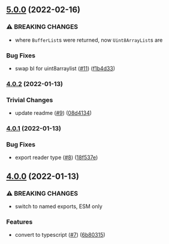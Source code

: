 ## [5.0.0](https://github.com/alanshaw/it-reader/compare/v4.0.2...v5.0.0) (2022-02-16)


### ⚠ BREAKING CHANGES

* where `BufferList`s were returned, now `Uint8ArrayList`s are

### Bug Fixes

* swap bl for uint8arraylist ([#11](https://github.com/alanshaw/it-reader/issues/11)) ([f1b4d33](https://github.com/alanshaw/it-reader/commit/f1b4d3346c50c84b747ba4286d3446114c52abad))

### [4.0.2](https://github.com/alanshaw/it-reader/compare/v4.0.1...v4.0.2) (2022-01-13)


### Trivial Changes

* update readme ([#9](https://github.com/alanshaw/it-reader/issues/9)) ([08d4134](https://github.com/alanshaw/it-reader/commit/08d4134303bd9121d1a113baf02f33b447496d5d))

### [4.0.1](https://github.com/alanshaw/it-reader/compare/v4.0.0...v4.0.1) (2022-01-13)


### Bug Fixes

* export reader type ([#8](https://github.com/alanshaw/it-reader/issues/8)) ([18f537e](https://github.com/alanshaw/it-reader/commit/18f537ee03ce73f3fd953be51b7f67448a45665c))

## [4.0.0](https://github.com/alanshaw/it-reader/compare/v3.0.0...v4.0.0) (2022-01-13)


### ⚠ BREAKING CHANGES

* switch to named exports, ESM only

### Features

* convert to typescript ([#7](https://github.com/alanshaw/it-reader/issues/7)) ([6b80315](https://github.com/alanshaw/it-reader/commit/6b8031599732eefceb0f4540043ff0e5b0b0055d))

